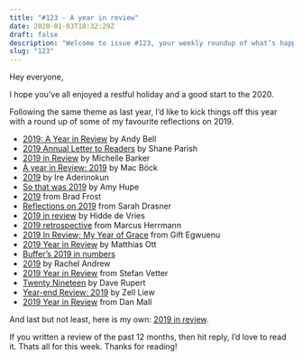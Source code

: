 ```yaml
---
title: "#123 - A year in review"
date: 2020-01-03T18:32:29Z
draft: false
description: "Welcome to issue #123, your weekly roundup of what’s happening in design, code and typography."
slug: "123"
---
```


Hey everyone,

I hope you’ve all enjoyed a restful holiday and a good start to the 2020.

Following the same theme as last year, I’d like to kick things off this year with a round up of some of my favourite reflections on 2019.

- [2019: A Year in Review](https://hankchizljaw.com/wrote/2019:-a-year-in-review/) by Andy Bell
- [2019 Annual Letter to Readers](https://fs.blog/2019/12/2019-annual-letter/) by Shane Parish
- [2019 in Review](https://css-irl.info/2019-in-review/) by Michelle Barker
- [A year in Review: 2019](https://mxb.dev/blog/year-in-review-2019/) by Mac Böck
- [2019](https://medium.com/@ireade/2019-59e4aeb13651) by Ire Aderinokun
- [So that was 2019](https://amyhupe.co.uk/articles/so-that-was-2019/) by Amy Hupe
- [2019](https://bradfrost.com/blog/post/2019/) from Brad Frost
- [Reflections on 2019](https://sarah.dev/blog/reflections-on-2018) from Sarah Drasner
- [2019 in review](https://hiddedevries.nl/en/blog/2019-12-20-2019-in-review) by Hidde de Vries
- [2019 retrospective](https://marcus.io/) from Marcus Herrmann
- [2019 In Review; My Year of Grace](https://www.giftegwuenu.com/2019-in-review-my-year-of-grace/) from Gift Egwuenu
- [2019 Year in Review](https://matthiasott.com/notes/2019-year-in-review) by Matthias Ott
- [Buffer’s 2019 in numbers](https://lp.buffer.com/buffer2019)
- [2019](https://rachelandrew.co.uk/archives/2019/12/31/2019/) by Rachel Andrew
- [2019 Year in Review](https://stefan.co/en/2019-review) from Stefan Vetter
- [Twenty Nineteen](https://daverupert.com/2019/12/twenty-nineteen/) by Dave Rupert
- [Year-end Review: 2019](https://zellwk.com/blog/review-2019/) by Zell Liew
- [2019 Year in Review](http://danmall.me/articles/2019-year-in-review/) from Dan Mall

And last but not least, here is my own: [2019 in review](https://harrycresswell.com/articles/2019-review/).

If you written a review of the past 12 months, then hit reply, I’d love to read it. Thats all for this week. Thanks for reading!

